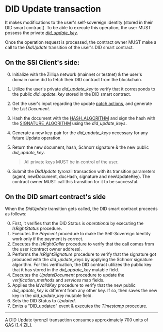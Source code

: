 # DID Update transaction

It makes modifications to the user's self-sovereign identity (stored in their DID smart contract). To be able to execute this operation, the user MUST possess the private [*did_update_key*](../protocol-parameters.md#did-keys).

Once the operation request is processed, the contract owner MUST make a call to the *DidUpdate* transition of the user's DID smart contract.

## On the SSI Client's side:

0. Initialize with the Zilliqa network (mainnet or testnet) & the user's domain name.did to fetch their DID contract from the blockchain.
1. Utilize the user's private *did_update_key* to verify that it corresponds to the public *did_update_key* stored in the DID smart contract.
2. Get the user's input regarding the update [patch actions](../implementation/models.md#patch-action), and generate the *List Document*.
3. Hash the document with the [HASH_ALGORITHM](../protocol-parameters.md#hash-algorithm) and sign the hash with the [SIGNATURE_ALGORITHM](../protocol-parameters.md#signature-algorithm) using the *did_update_keys*. 
4. Generate a new key-pair for the *did_update_keys* necessary for any future Update operation.
5. Return the new document, hash, Schnorr signature & the new public *did_update_key*.

    > All private keys MUST be in control of the user.

6. Submit the *DidUpdate* tyronzil transaction with its transition parameters (agent, newDocument, docHash, signature and newUpdateKey). The contract owner MUST call this transition for it to be successful.

## On the DID smart contract's side

When the *DidUpdate* transition gets called, the DID smart contract proceeds as follows:

0. First, it verifies that the DID Status is *operational* by executing the *IsRightStatus* procedure.
1. Executes the *Payment* procedure to make the Self-Sovereign Identity work only if the payment is correct.
2. Executes the *IsRightCaller* procedure to verify that the call comes from the user (contract owner address).
4. Performs the *IsRightSignature* procedure to verify that the signature got produced with the *did_update_keys* by applying the Schnorr signature algorithm. For this verification, the DID contract utilizes the public key that it has stored in the *did_update_key* mutable field.
5. Executes the *UpdateDocument* procedure to update the *verification_methods* and *services* map fields.
6. Applies the *IsValidKey* procedure to verify that the new public *did_update_key* is different from any other key. If so, then saves the new key in the *did_update_key* mutable field.
7. Sets the DID Status to *Updated*.
8. Emits a "DID_updated" event & executes the *Timestamp* procedure.

---

A DID Update tyronzil transaction consumes approximately 700 units of GAS (1.4 ZIL).
